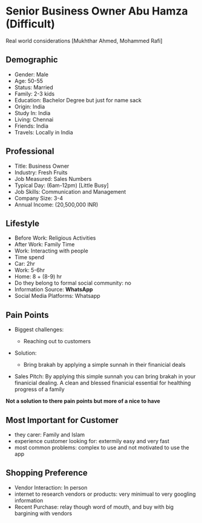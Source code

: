 # Senior Business Owner Abu Hamza (Difficult)

Real world considerations [Mukhthar Ahmed, Mohammed Rafi]

## Demographic
- Gender: Male
- Age: 50-55
- Status: Married
- Family: 2-3 kids
- Education: Bachelor Degree but just for name sack
- Origin: India
- Study In: India
- Living: Chennai
- Friends: India
- Travels: Locally in India

## Professional
- Title: Business Owner
- Industry: Fresh Fruits
- Job Measured: Sales Numbers
- Typical Day: (6am-12pm) [Little Busy]
- Job Skills: Communication and Management
- Company Size: 3-4
- Annual Income: (20,500,000 INR)

## Lifestyle
- Before Work: Religious Activities
- After Work: Family Time
- Work: Interacting with people
- Time spend
- Car: 2hr
- Work: 5-6hr
- Home: 8 + (8-9) hr
- Do they belong to formal social community: no
- Information Source: **WhatsApp**
- Social Media Platforms: Whatsapp

## Pain Points
- Biggest challenges: 
  - Reaching out to customers

- Solution: 
  - Bring brakah by applying a simple sunnah in their finanicial deals

- Sales Pitch: By applying this simple sunnah you can bring brakah in your finanicial dealing. A clean and blessed finanicial essential for healthing progress of a family

**Not a solution to there pain points but more of a nice to have**

## Most Important for Customer
- they carer: Family and Islam
- experience customer looking for: extermily easy and very fast
- most common problems: complex to use and not motivated to use the app

## Shopping Preference
- Vendor Interaction: In person
- internet to research vendors or products: very minimual to very googling information
- Recent Purchase: relay though word of mouth, and buy with big bargining with vendors











